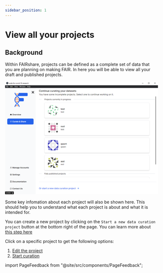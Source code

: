 ```yaml
---
sidebar_position: 1
---
```


# View all your projects

## Background

Within FAIRshare, projects can be defined as a complete set of data that you are planning on making FAIR. In here you will be able to view all your draft and published projects.

![](./images/showAllProjects.png)

Some key infomation about each project will also be shown here. This should help you to understand what each project is about and what it is intended for.

You can create a new project by clicking on the `Start a new data curation project` button at the bottom right of the page. You can learn more about [this step here](/)

Click on a specific project to get the following options:

1. [Edit the project](project-settings)
2. [Start curation](/)

import PageFeedback from "@site/src/components/PageFeedback";

<PageFeedback />
